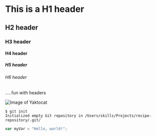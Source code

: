 # This is a H1 header
## H2 header
### H3 header
#### H4 header
##### H5 header
###### H6 header

.....fun with headers



![Image of Yaktocat](https://octodex.github.com/images/yaktocat.png)


```
$ git init
Initialized empty Git repository in /Users/skills/Projects/recipe-repository/.git/
```


``` javascript
var myVar = "Hello, world!";
```
